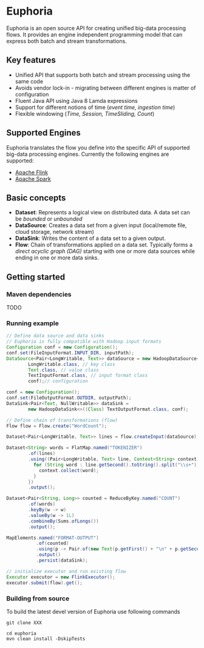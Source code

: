 # Euphoria

Euphoria is an open source API for creating unified big-data processing flows. It provides an engine independent programming model that can express both batch and stream transformations.

## Key features

 * Unified API that supports both batch and stream processing using the same code
 * Avoids vendor lock-in - migrating between different engines is matter of configuration
 * Fluent Java API using Java 8 Lamda expressions
 * Support for different notions of time (_event time, ingestion time_)
 * Flexible windowing (_Time, Session, TimeSliding, Count_)

## Supported Engines

Euphoria translates the flow you define into the specific API of supported big-data processing engines. Currently the following engines are supported:

 * [Apache Flink](https://flink.apache.org/)
 * [Apache Spark](http://spark.apache.org/)

## Basic concepts

 * __Dataset__: Represents a logical view on distributed data. A data set can be _bounded_  or _unbounded_
 * __DataSource__: Creates a data set from a given input (local/remote file, cloud storage, network stream)
 * __DataSink__: Writes the content of a data set to a given output.
 * __Flow__: Chain of transformations applied on a data set. Typically forms a _direct acyclic graph (DAG)_ starting with one or more data sources while ending in one or more data sinks.

## Getting started

### Maven dependencies

TODO

### Running example

```java
// Define data source and data sinks
// Euphoria is fully compatible with Hadoop input formats
Configuration conf = new Configuration();
conf.set(FileInputFormat.INPUT_DIR, inputPath);
DataSource<Pair<LongWritable, Text>> dataSource = new HadoopDataSource<>(
        LongWritable.class, // key class
        Text.class, // value class
        TextInputFormat.class, // input format class
        conf);// configuration

conf = new Configuration();
conf.set(FileOutputFormat.OUTDIR, outputPath);
DataSink<Pair<Text, NullWritable>> dataSink =
        new HadoopDataSink<>((Class) TextOutputFormat.class, conf);

// Define chain of transformations (flow)
Flow flow = Flow.create("WordCount");

Dataset<Pair<LongWritable, Text>> lines = flow.createInput(dataSource);

Dataset<String> words = FlatMap.named("TOKENIZER")
        .of(lines)
        .using((Pair<LongWritable, Text> line, Context<String> context) -> {
          for (String word : line.getSecond().toString().split("\\s+")) {
            context.collect(word);
          }
        })
        .output();

Dataset<Pair<String, Long>> counted = ReduceByKey.named("COUNT")
        .of(words)
        .keyBy(w -> w)
        .valueBy(w -> 1L)
        .combineBy(Sums.ofLongs())
        .output();

MapElements.named("FORMAT-OUTPUT")
           .of(counted)
           .using(p -> Pair.of(new Text(p.getFirst() + "\n" + p.getSecond()), NullWritable.get()))
           .output()
           .persist(dataSink);

// initialize executor and run existing flow
Executor executor = new FlinkExecutor();
executor.submit(flow).get();
```

### Building from source

To build the latest devel version of Euphoria use following commands

```
git clone XXX

cd euphoria
mvn clean install -DskipTests
```

